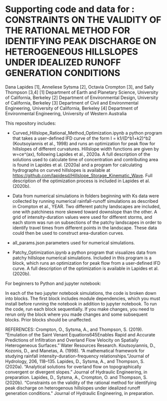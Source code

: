 # Supporting code and data for : CONSTRAINTS ON THE VALIDITY OF THE RATIONAL METHOD FOR IDENTIFYING PEAK DISCHARGE ON HETEROGENEOUS HILLSLOPES UNDER IDEALIZED RUNOFF GENERATION CONDITIONS
Dana Lapides [1], Anneliese Sytsma [2], Octavia Crompton [3], and Sally Thompson [3,4]
[1] Department of Earth and Planetary Science, University of California, Berkeley
[2] Department of Environmental Design, University of California, Berkeley
[3] Department of Civil and Environmental Engineering, University of California, Berkeley
[4] Department of Environmental Engineering, University of Western Australia

This repository includes: 

  - Curved_Hillslope_Rational_Method_Optimization.ipynb
a python program that takes a user-defined IFD curve of the form I = k1/(D^b1+k2)^b2 (Koutsoyiannis et al., 1998) and runs an optimization for peak flow for hillslopes of different curvatures. Hillslope width functions are given by w=ce^(ax), following Lapides et al., 2020a. A full description of the solutions used to calculate time of concentration and contributing area is found in Lapides et al. (2020a) and a program for calculating hydrographs on curved hillslopes is available at https://github.com/lapidesd/Hillslope_Storage_Kinematic_Wave. Full description of the optimization process is included in Lapides et al. (2020b).

  - Data from numerical simulations in folders beginning with Ks
data were collected by running numerical rainfall-runoff simulations as described in Crompton et al., YEAR. Two different patchy landscapes are included, one with patchiness more skewed toward downslope than the other. A grid of intensity-duration values were used for different storms, and each storm was run on subsections of the patchy landscapes in order to identify travel times from different points in the landscape. These data could then be used to construct area-duration curves.

  - all_params.json
parameters used for numerical simulations.

  - Patchy_Optimization.ipynb
a python program that visualizes data from patchy hillslope numerical simulations. Included in this program is a block, which runs an optimization for peak flow from a user-defined IFD curve. A full description of the optimization is available in Lapides et al. (2020b).

For beginners to Python and jupyter notebook:

In each of the two jupyter notebook simulations, the code is broken down into blocks. The first block includes module dependencies, which you must install before running the notebook in addition to jupyter notebook. To run the code, run each block sequentially. If you make changes, you need to rerun only the block where you made changes and some subsequent blocks. Prior blocks should be unaffected.

REFERENCES:
Crompton, O., Sytsma, A., and Thompson, S. (2019). “Emulation of the Saint Venant Equations645Enables Rapid and Accurate Predictions of Infiltration and Overland Flow Velocity on Spatially Heterogeneous Surfaces.” Water Resources Research.
Koutsoyiannis, D., Kozonis, D., and Manetas, A. (1998). “A mathematical framework for studying rainfall intensity-duration-frequency relationships.”Journal of Hydrology, 206, 118–135.
Lapides, D., Sytsma, A., and Thompson, S. (2020a). “Analytical solutions for overland flow on topographically convergent or divergent slopes.” Journal of Hydraulic Engineering, in preparation.
Lapides, D., Sytsma, A., Crompton, O. and Thompson, S. (2020b). “Constraints on the validity of the rational method for identifying peak discharge on heterogenous hillslopes under idealized runoff generation conditions." Journal of Hydraulic Engineering, in preparation.
